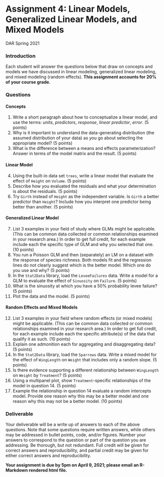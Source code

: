 Assignment 4: Linear Models, Generalized Linear Models, and Mixed Models
================
DAR
Spring 2021

### Introduction

Each student will answer the questions below that draw on concepts and
models we have discussed in linear modeling, generalized linear
modeling, and mixed modeling (random effects). **This assignment
accounts for 20% of your course grade.**

### Questions

#### Concepts

1.  Write a short paragraph about how to conceptualize a linear model,
    and use the terms: *units*, *predictors*, *response*, *linear
    predictor*, *error*. (5 points)
2.  Why is it important to understand the data-generating distribution
    (the assumed distribution of your data) as you go about selecting
    the appropriate model? (5 points)
3.  What is the difference between a means and effects parameterization?
    Answer in terms of the model matrix and the result. (5 points)

#### Linear Model

4.  Using the built-in data set `trees`, write a linear model that
    evaluate the effect of `Height` on `Volume`. (5 points)
5.  Describe how you evaluated the residuals and what your determination
    is about the residuals. (5 points)
6.  Try `Girth` instead of `Height` as the independent variable. Is
    `Girth` a better predictor than `Height`? Include how you interpret
    one predictor being better than another. (5 points)

#### Generalized Linear Model

7.  List 3 examples in your field of study where GLMs might be
    applicable. (This can be common data collected or common
    relationships examined in your research area.) In order to get full
    credit, for each example include each the specific type of GLM and
    why you selected that one. (10 points)
8.  You run a Poisson GLM and then (separately) an LM on a dataset with
    the response of species richness. Both models fit and the regression
    lines do not clearly suggest which is the better model. Which one do
    you use and why? (5 points)
9.  In the `Stat2Data` library, load the `LeveeFailures` data. Write a
    model for a GLM to evaluate the effect of `Sinuosity` on `Failure`.
    (5 points)
10. What is the sinuosity at which you have a 50% probability levee
    failure? (5 points)
11. Plot the data and the model. (5 points)

#### Random Effects and Mixed Models

12. List 3 examples in your field where random effects (or mixed models)
    might be applicable. (This can be common data collected or common
    relationships examined in your research area.) In order to get full
    credit, for each example include each the specific attribute(s) of
    the data that qualify it as such. (10 points)
13. Explain one admonition each for aggregating and disaggregating data?
    (5 points)
14. In the `Stat2Data` library, load the `Sparrows` data. Write a mixed
    model for the effect of `WingLength` on `Weight` that includes only
    a random slope. (5 points)
15. Is there evidence supporting a different relationship between
    `WingLength` on `Weight` by `Treatment`? (5 points)
16. Using a multipanel plot, show `Treatment`-specific relationships of
    the model in question 14. (5 points)
17. Example the relationship in question 14 evaluate a random intercepts
    model. Provide one reason why this may be a better model and one
    reason why this may not be a better model. (10 points)

### Deliverable

Your deliverable will be a write up of answers to each of the above
questions. Note that some questions require written answers, while
others may be addressed in bullet points, code, and/or figures. Number
your answers to correspond to the question or part of the question you
are addressing. Be thorough, but not redundant. Full credit will be
given for correct answers and reproducibility, and partial credit may be
given for either correct answers and reproducibility.

**Your assignment is due by 5pm on April 9, 2021; please email an
R-Markdown rendered html file.**
